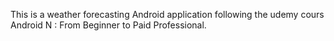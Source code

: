 This is a weather forecasting Android application following the udemy cours Android N : From Beginner to Paid Professional.

